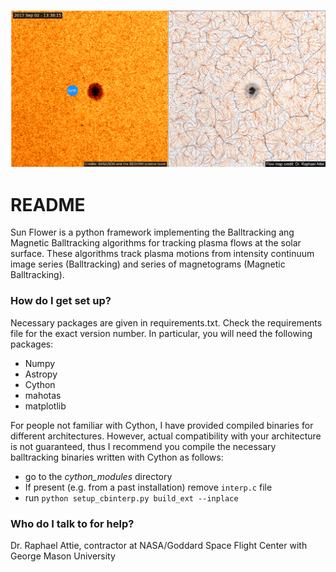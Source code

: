 ![picture](figures/Flow_map_paraview.png)
# README #

Sun Flower is a python framework implementing the Balltracking ang Magnetic Balltracking algorithms for tracking plasma flows at the solar surface.
These algorithms track plasma motions from intensity continuum image series (Balltracking) and series of magnetograms (Magnetic Balltracking).

### How do I get set up? ###

Necessary packages are given in requirements.txt. Check the requirements file for the exact version number. 
In particular, you will need the following packages: 

- Numpy
- Astropy
- Cython
- mahotas
- matplotlib

For people not familiar with Cython, I have provided compiled binaries for different architectures. 
However, actual compatibility with your architecture is not guaranteed, thus I recommend 
you compile the necessary balltracking binaries written with Cython as follows:

- go to the *cython_modules* directory
- If present (e.g. from a past installation) remove ``interp.c`` file
- run ``python setup_cbinterp.py build_ext --inplace`` 


### Who do I talk to for help? ###

Dr. Raphael Attie, contractor at NASA/Goddard Space Flight Center with George Mason University
